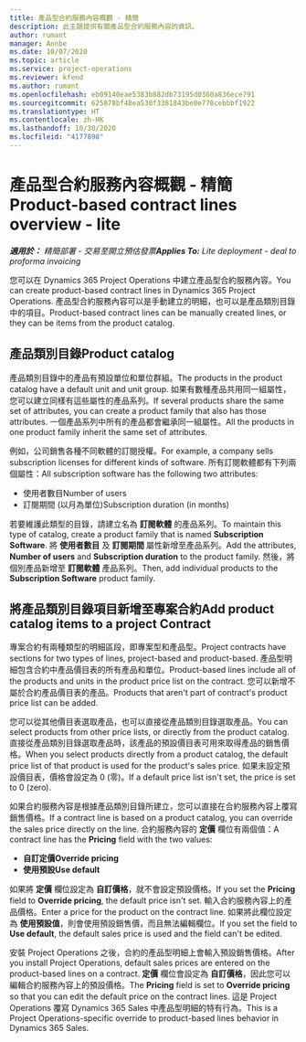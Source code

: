 ```yaml
---
title: 產品型合約服務內容概觀 - 精簡
description: 此主題提供有關產品型合約服務內容的資訊。
author: rumant
manager: Annbe
ms.date: 10/07/2020
ms.topic: article
ms.service: project-operations
ms.reviewer: kfend
ms.author: rumant
ms.openlocfilehash: eb09140eae5383b882db73195d0360a836ece791
ms.sourcegitcommit: 625878bf48ea530f3381843be0e778cebbbf1922
ms.translationtype: HT
ms.contentlocale: zh-HK
ms.lasthandoff: 10/30/2020
ms.locfileid: "4177898"
---
```

# <a name="product-based-contract-lines-overview---lite"></a><span data-ttu-id="72e53-103">產品型合約服務內容概觀 - 精簡</span><span class="sxs-lookup"><span data-stu-id="72e53-103">Product-based contract lines overview - lite</span></span>

<span data-ttu-id="72e53-104">_**適用於：** 精簡部署 - 交易至開立預估發票_</span><span class="sxs-lookup"><span data-stu-id="72e53-104">_**Applies To:** Lite deployment - deal to proforma invoicing_</span></span>

<span data-ttu-id="72e53-105">您可以在 Dynamics 365 Project Operations 中建立產品型合約服務內容。</span><span class="sxs-lookup"><span data-stu-id="72e53-105">You can create product-based contract lines in Dynamics 365 Project Operations.</span></span> <span data-ttu-id="72e53-106">產品型合約服務內容可以是手動建立的明細，也可以是產品類別目錄中的項目。</span><span class="sxs-lookup"><span data-stu-id="72e53-106">Product-based contract lines can be manually created lines, or they can be items from the product catalog.</span></span>

## <a name="product-catalog"></a><span data-ttu-id="72e53-107">產品類別目錄</span><span class="sxs-lookup"><span data-stu-id="72e53-107">Product catalog</span></span>

<span data-ttu-id="72e53-108">產品類別目錄中的產品有預設單位和單位群組。</span><span class="sxs-lookup"><span data-stu-id="72e53-108">The products in the product catalog have a default unit and unit group.</span></span> <span data-ttu-id="72e53-109">如果有數種產品共用同一組屬性，您可以建立同樣有這些屬性的產品系列。</span><span class="sxs-lookup"><span data-stu-id="72e53-109">If several products share the same set of attributes, you can create a product family that also has those attributes.</span></span> <span data-ttu-id="72e53-110">一個產品系列中所有的產品都會繼承同一組屬性。</span><span class="sxs-lookup"><span data-stu-id="72e53-110">All the products in one product family inherit the same set of attributes.</span></span>

<span data-ttu-id="72e53-111">例如，公司銷售各種不同軟體的訂閱授權。</span><span class="sxs-lookup"><span data-stu-id="72e53-111">For example, a company sells subscription licenses for different kinds of software.</span></span> <span data-ttu-id="72e53-112">所有訂閱軟體都有下列兩個屬性：</span><span class="sxs-lookup"><span data-stu-id="72e53-112">All subscription software has the following two attributes:</span></span>

- <span data-ttu-id="72e53-113">使用者數目</span><span class="sxs-lookup"><span data-stu-id="72e53-113">Number of users</span></span>
- <span data-ttu-id="72e53-114">訂閱期間 (以月為單位)</span><span class="sxs-lookup"><span data-stu-id="72e53-114">Subscription duration (in months)</span></span>

<span data-ttu-id="72e53-115">若要維護此類型的目錄，請建立名為 **訂閱軟體** 的產品系列。</span><span class="sxs-lookup"><span data-stu-id="72e53-115">To maintain this type of catalog, create a product family that is named **Subscription Software**.</span></span> <span data-ttu-id="72e53-116">將 **使用者數目** 及 **訂閱期間** 屬性新增至產品系列。</span><span class="sxs-lookup"><span data-stu-id="72e53-116">Add the attributes, **Number of users** and **Subscription duration** to the product family.</span></span> <span data-ttu-id="72e53-117">然後，將個別產品新增至 **訂閱軟體** 產品系列。</span><span class="sxs-lookup"><span data-stu-id="72e53-117">Then, add individual products to the **Subscription Software** product family.</span></span>

## <a name="add-product-catalog-items-to-a-project-contract"></a><span data-ttu-id="72e53-118">將產品類別目錄項目新增至專案合約</span><span class="sxs-lookup"><span data-stu-id="72e53-118">Add product catalog items to a project Contract</span></span>

<span data-ttu-id="72e53-119">專案合約有兩種類型的明細區段，即專案型和產品型。</span><span class="sxs-lookup"><span data-stu-id="72e53-119">Project contracts have sections for two types of lines, project-based and product-based.</span></span> <span data-ttu-id="72e53-120">產品型明細包含合約中產品價目表的所有產品和單位。</span><span class="sxs-lookup"><span data-stu-id="72e53-120">Product-based lines include all of the products and units in the product price list on the contract.</span></span> <span data-ttu-id="72e53-121">您可以新增不屬於合約產品價目表的產品。</span><span class="sxs-lookup"><span data-stu-id="72e53-121">Products that aren't part of contract's product price list can be added.</span></span>

<span data-ttu-id="72e53-122">您可以從其他價目表選取產品，也可以直接從產品類別目錄選取產品。</span><span class="sxs-lookup"><span data-stu-id="72e53-122">You can select products from other price lists, or directly from the product catalog.</span></span> <span data-ttu-id="72e53-123">直接從產品類別目錄選取產品時，該產品的預設價目表可用來取得產品的銷售價格。</span><span class="sxs-lookup"><span data-stu-id="72e53-123">When you select products directly from a product catalog, the default price list of that product is used for the product's sales price.</span></span> <span data-ttu-id="72e53-124">如果未設定預設價目表，價格會設定為 0 (零)。</span><span class="sxs-lookup"><span data-stu-id="72e53-124">If a default price list isn't set, the price is set to 0 (zero).</span></span>

<span data-ttu-id="72e53-125">如果合約服務內容是根據產品類別目錄所建立，您可以直接在合約服務內容上覆寫銷售價格。</span><span class="sxs-lookup"><span data-stu-id="72e53-125">If a contract line is based on a product catalog, you can override the sales price directly on the line.</span></span> <span data-ttu-id="72e53-126">合約服務內容的 **定價** 欄位有兩個值：</span><span class="sxs-lookup"><span data-stu-id="72e53-126">A contract line has the **Pricing** field with the two values:</span></span>

- <span data-ttu-id="72e53-127">**自訂定價**</span><span class="sxs-lookup"><span data-stu-id="72e53-127">**Override pricing**</span></span>
- <span data-ttu-id="72e53-128">**使用預設**</span><span class="sxs-lookup"><span data-stu-id="72e53-128">**Use default**</span></span>

<span data-ttu-id="72e53-129">如果將 **定價** 欄位設定為 **自訂價格**，就不會設定預設價格。</span><span class="sxs-lookup"><span data-stu-id="72e53-129">If you set the **Pricing** field to **Override pricing**, the default price isn't set.</span></span> <span data-ttu-id="72e53-130">輸入合約服務內容上的產品價格。</span><span class="sxs-lookup"><span data-stu-id="72e53-130">Enter a price for the product on the contract line.</span></span> <span data-ttu-id="72e53-131">如果將此欄位設定為 **使用預設值**，則會使用預設銷售價，而且無法編輯欄位。</span><span class="sxs-lookup"><span data-stu-id="72e53-131">If you set the field to **Use default**, the default sales price is used and the field can't be edited.</span></span>

<span data-ttu-id="72e53-132">安裝 Project Operations 之後，合約的產品型明細上會輸入預設銷售價格。</span><span class="sxs-lookup"><span data-stu-id="72e53-132">After you install Project Operations, default sales prices are entered on the product-based lines on a contract.</span></span> <span data-ttu-id="72e53-133">**定價** 欄位會設定為 **自訂價格**，因此您可以編輯合約服務內容上的預設價格。</span><span class="sxs-lookup"><span data-stu-id="72e53-133">The **Pricing** field is set to **Override pricing** so that you can edit the default price on the contract lines.</span></span> <span data-ttu-id="72e53-134">這是 Project Operations 覆寫 Dynamics 365 Sales 中產品型明細的特有行為。</span><span class="sxs-lookup"><span data-stu-id="72e53-134">This is a Project Operations-specific override to product-based lines behavior in Dynamics 365 Sales.</span></span>
